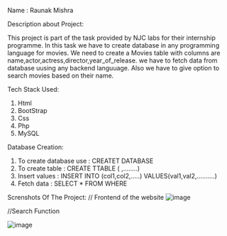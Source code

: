 Name : Raunak Mishra

Description about Project:

This project is part of the task provided by NJC labs for their internship programme. In this task we have to create database in any programming language for movies. We need to create a Movies table with columns are name,actor,actress,director,year_of_release. we have to fetch data from database uusing any backend languuage. Also we have to give option to search movies based on their name.

Tech Stack Used:

   1. Html
   2. BootStrap
   3. Css
   4. Php
   5. MySQL
   
Database Creation:

  1. To create database use : CREATET DATABASE
  2. To create table : CREATE TTABLE ( ,........)
  3. Insert values : INSERT INTO (col1,col2,.....) VALUES(val1,val2,..........)
  4. Fetch data : SELECT * FROM WHERE

Screnshots Of The Project: 
  // Frontend of the website
  ![image](https://user-images.githubusercontent.com/66771301/146644386-39ae5b26-da79-4da5-af8c-d3142315ff77.png)
  
  //Search Function
  
  ![image](https://user-images.githubusercontent.com/66771301/146644394-040d49a1-4dfd-4323-9e17-aecc38dfef47.png)
